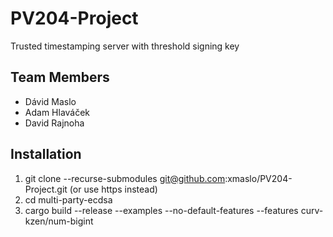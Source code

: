 # PV204-Project
Trusted timestamping server with threshold signing key

## Team Members
- Dávid Maslo
- Adam Hlaváček
- David Rajnoha

## Installation
1. git clone --recurse-submodules git@github.com:xmaslo/PV204-Project.git (or use https instead)
2. cd multi-party-ecdsa
3. cargo build --release --examples --no-default-features --features curv-kzen/num-bigint
